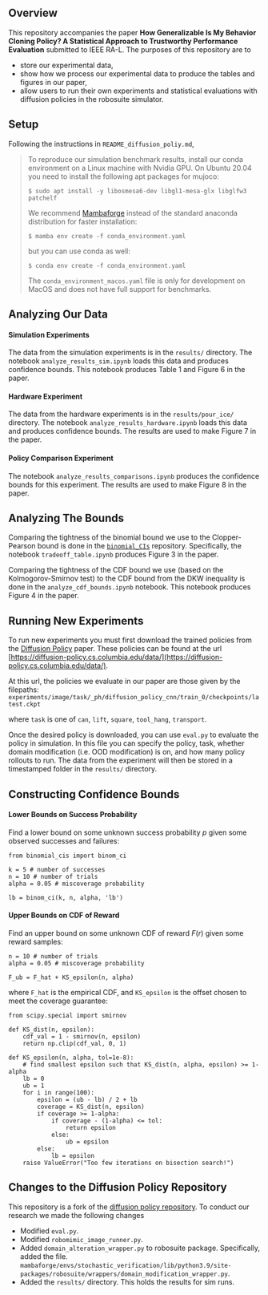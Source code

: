 ## Overview
This repository accompanies the paper **How Generalizable Is My Behavior Cloning Policy? A Statistical Approach to Trustworthy Performance Evaluation** submitted to IEEE RA-L. The purposes of this repository are to

- store our experimental data,
- show how we process our experimental data to produce the tables and figures in our paper,
- allow users to run their own experiments and statistical evaluations with diffusion policies in the robosuite simulator.

## Setup
Following the instructions in `README_diffusion_poliy.md`, 

> To reproduce our simulation benchmark results, install our conda environment on a Linux machine with Nvidia GPU. On Ubuntu 20.04 you need to install the following apt packages for mujoco:
>```console
>$ sudo apt install -y libosmesa6-dev libgl1-mesa-glx libglfw3 patchelf
>```
>We recommend [Mambaforge](https://github.com/conda-forge/miniforge#mambaforge) instead of the standard anaconda distribution for faster installation: 
>```console
>$ mamba env create -f conda_environment.yaml
>```
>but you can use conda as well: 
>```console
>$ conda env create -f conda_environment.yaml
>```
>The `conda_environment_macos.yaml` file is only for development on MacOS and does not have full support for benchmarks.


## Analyzing Our Data
#### Simulation Experiments
The data from the simulation experiments is in the `results/` directory. 
The notebook `analyze_results_sim.ipynb` loads this data and produces confidence bounds. This notebook produces Table 1 and Figure 6 in the paper.

#### Hardware Experiment
The data from the hardware experiments is in the `results/pour_ice/` directory. 
The notebook `analyze_results_hardware.ipynb` loads this data and produces confidence bounds. The results are used to make Figure 7 in the paper.

#### Policy Comparison Experiment
The notebook `analyze_results_comparisons.ipynb` produces the confidence bounds for this experiment. The results are used to make Figure 8 in the paper.

## Analyzing The Bounds
Comparing the tightness of the binomial bound we use to the Clopper-Pearson bound is done in the [`binomial_CIs`](https://github.com/TRI-ML/binomial_CIs) repository. Specifically, the notebook `tradeoff_table.ipynb` produces Figure 3 in the paper.

Comparing the tightness of the CDF bound we use (based on the Kolmogorov-Smirnov test) to the CDF bound from the DKW inequality is done in the `analyze_cdf_bounds.ipynb` notebook. This notebook produces Figure 4 in the paper.

## Running New Experiments
To run new experiments you must first download the trained policies from the [Diffusion Policy](https://diffusion-policy.cs.columbia.edu/) paper. These policies can be found at the url [https://diffusion-policy.cs.columbia.edu/data/](https://diffusion-policy.cs.columbia.edu/data/).

At this url, the policies we evaluate in our paper are those given by the filepaths: 
```experiments/image/task/_ph/diffusion_policy_cnn/train_0/checkpoints/latest.ckpt```

where `task` is one of `can`, `lift`, `square`, `tool_hang`, `transport`.

Once the desired policy is downloaded, you can use `eval.py` to evaluate the policy in simulation.
In this file you can specify the policy, task, whether domain modification (i.e. OOD modification) is on, and how many policy rollouts to run. The data from the experiment will then be stored in a timestamped folder in the `results/` directory.



## Constructing Confidence Bounds
#### Lower Bounds on Success Probability
Find a lower bound on some unknown success probability $p$ given some observed successes and failures:
```
from binomial_cis import binom_ci

k = 5 # number of successes
n = 10 # number of trials
alpha = 0.05 # miscoverage probability

lb = binom_ci(k, n, alpha, 'lb')

```

#### Upper Bounds on CDF of Reward
Find an upper bound on some unknown CDF of reward $F(r)$ given some reward samples:
```
n = 10 # number of trials
alpha = 0.05 # miscoverage probability

F_ub = F_hat + KS_epsilon(n, alpha)

```
where `F_hat` is the empirical CDF, and `KS_epsilon` is the offset chosen to meet the coverage guarantee:

```
from scipy.special import smirnov

def KS_dist(n, epsilon):
    cdf_val = 1 - smirnov(n, epsilon)
    return np.clip(cdf_val, 0, 1)

def KS_epsilon(n, alpha, tol=1e-8):
    # find smallest epsilon such that KS_dist(n, alpha, epsilon) >= 1-alpha
    lb = 0
    ub = 1
    for i in range(100):
        epsilon = (ub - lb) / 2 + lb
        coverage = KS_dist(n, epsilon)
        if coverage >= 1-alpha:
            if coverage - (1-alpha) <= tol:
                return epsilon
            else:
                ub = epsilon
        else:
            lb = epsilon
    raise ValueError("Too few iterations on bisection search!")

```



## Changes to the Diffusion Policy Repository
This repository is a fork of the [diffusion policy repository](https://github.com/real-stanford/diffusion_policy). To conduct our research we made the following changes
- Modified `eval.py`.
- Modified `robomimic_image_runner.py`.
- Added `domain_alteration_wrapper.py` to robosuite package. Specifically, added the file.
`mambaforge/envs/stochastic_verification/lib/python3.9/site-packages/robosuite/wrappers/domain_modification_wrapper.py`.
- Added the `results/` directory. This holds the results for sim runs.
